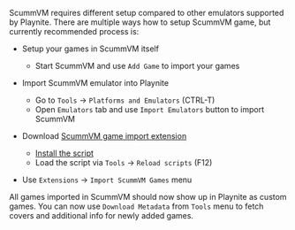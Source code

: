 ScummVM requires different setup compared to other emulators supported by Playnite. There are multiple ways how to setup ScummVM game, but currently recommended process is:

- Setup your games in ScummVM itself
  - Start ScummVM and use `Add Game` to import your games

- Import ScummVM emulator into Playnite
  - Go to `Tools` -> `Platforms and Emulators` (CTRL-T)
  - Open `Emulators` tab and use `Import Emulators` button to import ScummVM

- Download [ScummVM game import extension](https://playnite.link/download/ScummVMImporter.zip)
  - [Install the script](https://github.com/JosefNemec/Playnite/wiki/Installing-scripts-and-plugins)
  - Load the script via `Tools` -> `Reload scripts` (F12)

- Use `Extensions` -> `Import ScummVM Games` menu

All games imported in ScummVM should now show up in Playnite as custom games. You can now use `Download Metadata` from `Tools` menu to fetch covers and additional info for newly added games.